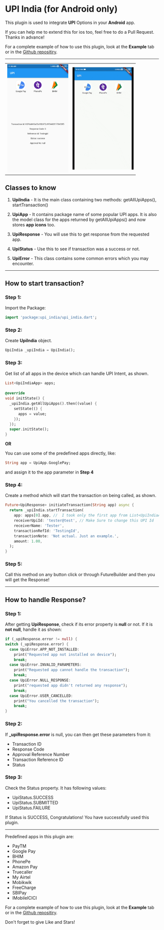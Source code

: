 # UPI India (for Android only)

This plugin is used to integrate **UPI** Options in your **Android** app.

If you can help me to extend this for ios too, feel free to do a Pull Request.
Thanks in advance!

For a complete example of how to use this plugin, look at the **Example** tab or in the [Github repositiry](https://github.com/mdazharuddin1011999/UPI-Plugin-Flutter/blob/master/example/lib/main.dart).

***

<table>
  <tr>
    <td><img src="./images/success.jpg" alt="Success Status" width="200"></td>
    <td><img src="./images/show.gif" alt="How example looks" width="200"></td>
  </tr>
</table>

## Classes to know
1. **UpiIndia** - It is the main class containing two methods:
getAllUpiApps(),  startTransaction()

2. **UpiApp** - It contains package name of some popular UPI apps. It is also the model class for the apps returned by getAllUpiApps() and now stores **app icons** too.

3. **UpiResponse** - You will use this to get response from the requested app.

4. **UpiStatus** - Use this to see if transaction was a success or not.

5. **UpiError** - This class contains some common errors which you may encounter.
***

## How to start transaction?

### Step 1:
Import the Package:

```dart
import 'package:upi_india/upi_india.dart';
```

### Step 2:
Create **UpiIndia** object.

```dart
UpiIndia _upiIndia = UpiIndia();
```

### Step 3:
Get list of all apps in the device which can handle UPI Intent, as shown.

```dart
List<UpiIndiaApp> apps;

@override
void initState() {
  _upiIndia.getAllUpiApps().then((value) {
    setState(() {
      apps = value;
    });
  });
  super.initState();
}
```

**OR**

You can use some of the predefined apps directly, like:

```dart
String app = UpiApp.GooglePay;
```

and assign it to the app parameter in **Step 4**

### Step 4:
Create a method which will start the transaction on being called, as shown.

```dart
Future<UpiResponse> initiateTransaction(String app) async {
  return _upiIndia.startTransaction(
    app: apps[0].app, //  I took only the first app from List<UpiIndiaApp> app.
    receiverUpiId: 'tester@test', // Make Sure to change this UPI Id
    receiverName: 'Tester',
    transactionRefId: 'TestingId',
    transactionNote: 'Not actual. Just an example.',
    amount: 1.00,
  );
}
```

### Step 5:
Call this method on any button click or through FutureBuilder and then you will get the Response!
***

## How to handle Response?

### Step 1:
After getting **UpiResponse**, check if its error property is **null** or not. If it is **not null**, handle it as shown:

```dart
if (_upiResponse.error != null) {
switch (_upiResponse.error) {
  case UpiError.APP_NOT_INSTALLED:
    print("Requested app not installed on device");
    break;
  case UpiError.INVALID_PARAMETERS:
    print("Requested app cannot handle the transaction");
    break;
  case UpiError.NULL_RESPONSE:
    print("requested app didn't returned any response");
    break;
  case UpiError.USER_CANCELLED:
    print("You cancelled the transaction");
    break;
}
```

### Step 2:
If **_upiResponse.error** is null, you can then get these parameters from it:
* Transaction ID
* Response Code
* Approval Reference Number
* Transaction Reference ID
* Status

### Step 3:
Check the Status property. It has following values:
* UpiStatus.SUCCESS
* UpiStatus.SUBMITTED
* UpiStatus.FAILURE

If Status is SUCCESS, Congratulations! You have successfully used this plugin.
***

Predefined apps in this plugin are:
* PayTM
* Google Pay
* BHIM
* PhonePe
* Amazon Pay
* Truecaller
* My Airtel
* Mobikwik
* FreeCharge
* SBIPay
* IMobileICICI

For a complete example of how to use this plugin, look at the **Example** tab or in the [Github repositiry](https://github.com/mdazharuddin1011999/UPI-Plugin-Flutter/blob/master/example/lib/main.dart).

Don't forget to give Like and Stars!